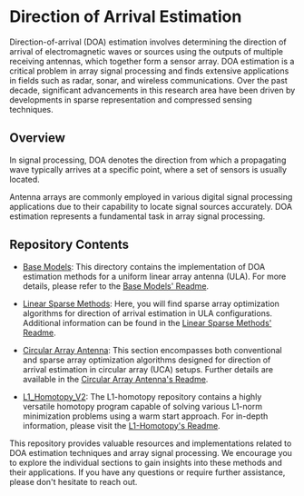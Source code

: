 # Direction of Arrival Estimation

Direction-of-arrival (DOA) estimation involves determining the direction of arrival of electromagnetic waves or sources using the outputs of multiple receiving antennas, which together form a sensor array. DOA estimation is a critical problem in array signal processing and finds extensive applications in fields such as radar, sonar, and wireless communications. Over the past decade, significant advancements in this research area have been driven by developments in sparse representation and compressed sensing techniques.

## Overview

In signal processing, DOA denotes the direction from which a propagating wave typically arrives at a specific point, where a set of sensors is usually located.

Antenna arrays are commonly employed in various digital signal processing applications due to their capability to locate signal sources accurately. DOA estimation represents a fundamental task in array signal processing.

## Repository Contents

- [Base Models](./Base%20Models/): This directory contains the implementation of DOA estimation methods for a uniform linear array antenna (ULA). For more details, please refer to the [Base Models' Readme](./Base%20Models/Readme.md).

- [Linear Sparse Methods](./Linear%20Sparse%20Methods/): Here, you will find sparse array optimization algorithms for direction of arrival estimation in ULA configurations. Additional information can be found in the [Linear Sparse Methods' Readme](./Linear%20Sparse%20Methods/Readme.md).

- [Circular Array Antenna](./Circular%20Array%20Antenna/): This section encompasses both conventional and sparse array optimization algorithms designed for direction of arrival estimation in circular array (UCA) setups. Further details are available in the [Circular Array Antenna's Readme](./Circular%20Array%20Antenna/Readme.md).

- [L1_Homotopy_V2](./L1_Homotopy_V2/): The L1-homotopy repository contains a highly versatile homotopy program capable of solving various L1-norm minimization problems using a warm start approach. For in-depth information, please visit the [L1-Homotopy's Readme](./L1_Homotopy_V2/README.md).

This repository provides valuable resources and implementations related to DOA estimation techniques and array signal processing. We encourage you to explore the individual sections to gain insights into these methods and their applications. If you have any questions or require further assistance, please don't hesitate to reach out.
